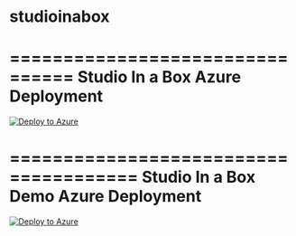 # studioinabox

================================
Studio In a Box Azure Deployment
================================

[![Deploy to Azure](https://aka.ms/deploytoazurebutton)](https://portal.azure.com/#create/Microsoft.Template/uri/https%3A%2F%2Fraw.githubusercontent.com%2FKRKandavel%2Fstudioinabox%2Fmain%2FmainTemplate.json/createUIDefinitionUri/https%3A%2F%2Fraw.githubusercontent.com%2FKRKandavel%2Fstudioinabox%2Fmain%2FcreateUiDefinition.json)

======================================
Studio In a Box Demo Azure Deployment
======================================

[![Deploy to Azure](https://aka.ms/deploytoazurebutton)](https://portal.azure.com/#create/Microsoft.Template/uri/https%3A%2F%2Fraw.githubusercontent.com%2FKRKandavel%2Fstudioinabox%2Fmain%2Fazuredeploy.parent.json/createUIDefinitionUri/https%3A%2F%2Fraw.githubusercontent.com%2FKRKandavel%2Fstudioinabox%2Fmain%2FcreateUiDefinition.json)


